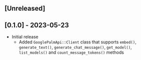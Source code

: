 ## [Unreleased]

## [0.1.0] - 2023-05-23

- Initial release
  - Added `GooglePalmApi::Client` class that supports `embed()`, `generate_text()`, `generate_chat_message()`, `get_model()`, `list_models()` and `count_message_tokens()` methods
